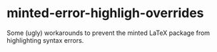 # minted-error-highligh-overrides
Some (ugly) workarounds to prevent the minted LaTeX package from highlighting syntax errors.
